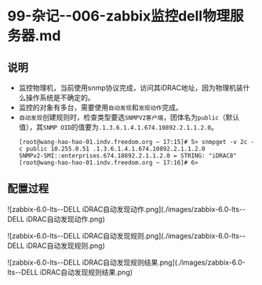 # 99-杂记--006-zabbix监控dell物理服务器.md

## 说明
- 监控物理机，当前使用snmp协议完成，访问其iDRAC地址，因为物理机装什么操作系统是不确定的。
- 监控的对象有多台，需要使用`自动发现`和`发现动作`完成。
- `自动发现`创建规则时，检查类型要选`SNMPV2客户端`，团体名为`public`（默认值），其`SNMP OID`的值要为`.1.3.6.1.4.1.674.10892.2.1.1.2.0`。
  ```shell
  [root@wang-hao-hao-01.indv.freedom.org ~ 17:15]# 5> snmpget -v 2c -c public 10.255.0.51 .1.3.6.1.4.1.674.10892.2.1.1.2.0
  SNMPv2-SMI::enterprises.674.10892.2.1.1.2.0 = STRING: "iDRAC8"
  [root@wang-hao-hao-01.indv.freedom.org ~ 17:16]# 6> 
  ```

## 配置过程
![zabbix-6.0-lts--DELL iDRAC自动发现动作.png](./images/zabbix-6.0-lts--DELL iDRAC自动发现动作.png)


![zabbix-6.0-lts--DELL iDRAC自动发现规则.png](./images/zabbix-6.0-lts--DELL iDRAC自动发现规则.png)


![zabbix-6.0-lts--DELL iDRAC自动发现规则结果.png](./images/zabbix-6.0-lts--DELL iDRAC自动发现规则结果.png)


